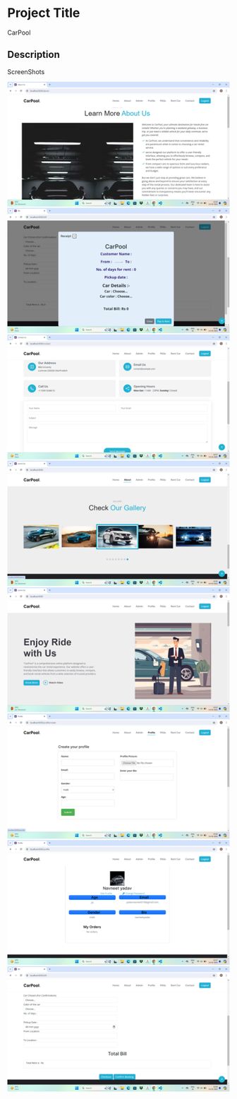 # Project Title

CarPool

## Description



ScreenShots

![alt text](<screenshots/aboutn us.png>) ![alt text](screenshots/checkout.png) ![alt text](screenshots/contact.png) ![alt text](screenshots/gallery.png) ![alt text](screenshots/index.png) ![alt text](<screenshots/profile update.png>) ![alt text](screenshots/profile.png) ![alt text](screenshots/renting.png)
